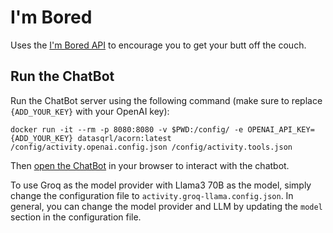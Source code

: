 # I'm Bored

Uses the [I'm Bored API](https://bored-api.appbrewery.com/) to encourage you to get your butt off the couch.

## Run the ChatBot

Run the ChatBot server using the following command (make sure to replace `{ADD_YOUR_KEY}` with your OpenAI key):
```
docker run -it --rm -p 8080:8080 -v $PWD:/config/ -e OPENAI_API_KEY={ADD_YOUR_KEY} datasqrl/acorn:latest /config/activity.openai.config.json /config/activity.tools.json
```

Then [open the ChatBot](http://localhost:8080/?login=false) in your browser to interact with the chatbot.

To use Groq as the model provider with Llama3 70B as the model, simply change the configuration file to `activity.groq-llama.config.json`.
In general, you can change the model provider and LLM by updating the `model` section in the configuration file.